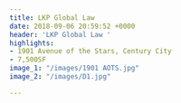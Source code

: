 ```yaml
---
title: LKP Global Law
date: 2018-09-06 20:59:52 +0000
header: 'LKP Global Law '
highlights:
- 1901 Avenue of the Stars, Century City
- 7,500SF
image_1: "/images/1901 AOTS.jpg"
image_2: "/images/D1.jpg"

---
```

